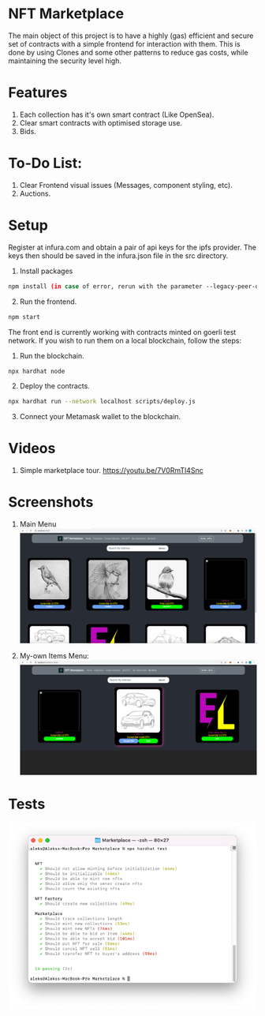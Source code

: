 # NFT Marketplace

The main object of this project is to have a highly (gas) efficient and secure set of contracts with a simple frontend for interaction with them. This is done by using Clones and some other patterns to reduce gas costs, while maintaining the security level high. 

# Features

1) Each collection has it's own smart contract (Like OpenSea).
2) Clear smart contracts with optimised storage use.
3) Bids.

# To-Do List:
1) Clear Frontend visual issues (Messages, component styling, etc).
2) Auctions.

# Setup

Register at infura.com and obtain a pair of api keys for the ipfs provider. The keys then should be saved in the infura.json file in the src directory.

1. Install packages
```bash
npm install (in case of error, rerun with the parameter --legacy-peer-deps)
```
2. Run the frontend.
```bash
npm start
```

The front end is currently working with contracts minted on goerli test network. If you wish to run them on a local blockchain, follow the steps:

1. Run the blockchain.
```bash
npx hardhat node
```
2. Deploy the contracts.
```bash
npx hardhat run --network localhost scripts/deploy.js
```
3. Connect your Metamask wallet to the blockchain.

# Videos

1) Simple marketplace tour.
https://youtu.be/7V0RmTl4Snc

# Screenshots

1) Main Menu
![Screenshot](screenshots/screenshot001.png)

2) My-own Items Menu:
![Screenshot](screenshots/screenshot002.png)

# Tests

![Screenshot](screenshots/tests.png)